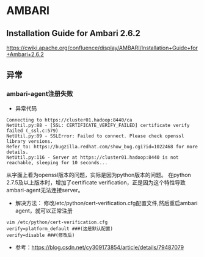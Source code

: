 # AMBARI
## Installation Guide for Ambari 2.6.2
https://cwiki.apache.org/confluence/display/AMBARI/Installation+Guide+for+Ambari+2.6.2

## 异常
### ambari-agent注册失败
 * 异常代码
``` 
Connecting to https://cluster01.hadoop:8440/ca
NetUtil.py:88 - [SSL: CERTIFICATE_VERIFY_FAILED] certificate verify failed (_ssl.c:579)
NetUtil.py:89 - SSLError: Failed to connect. Please check openssl library versions.
Refer to: https://bugzilla.redhat.com/show_bug.cgi?id=1022468 for more details.
NetUtil.py:116 - Server at https://cluster01.hadoop:8440 is not reachable, sleeping for 10 seconds...
``` 
从字面上看为openssl版本的问题，实际是因为python版本的问题。 
在python 2.7.5及以上版本时，增加了certificate verification，正是因为这个特性导致ambari-agent无法连接server。
 * 解决方法： 
  修改/etc/python/cert-verification.cfg配置文件,然后重启ambari agent，就可以正常注册 
```
vim /etc/python/cert-verification.cfg
verify=platform_default ###(这是默认配置)
verify=disable ###(修改后)
```
 * 参考：https://blog.csdn.net/cy309173854/article/details/79487079